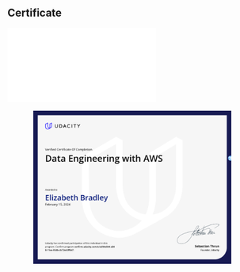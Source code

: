 

## Certificate

![Screenshot](./learn.udacity.com_view-certificate_nd027.pdf)
<div align="center">
    <img src="/learn.udacity.com_view-certificate_nd027.pdf" width="400px"</img> 
</div>
